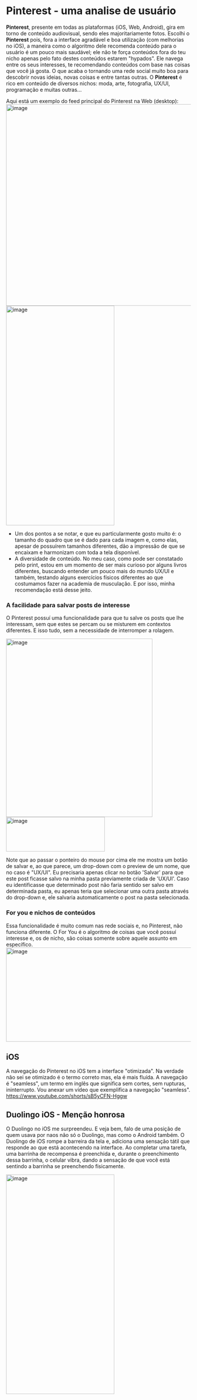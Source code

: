 # Pinterest - uma analise de usuário
**Pinterest**, presente em todas as plataformas (iOS, Web, Android), gira em torno de conteúdo audiovisual, sendo eles majoritariamente fotos. Escolhi o **Pinterest** pois, fora a interface agradável e boa utilização (com melhorias no iOS), a maneira como o algoritmo dele recomenda conteúdo para o usuário é um pouco mais saudável; ele não te força conteúdos fora do teu nicho apenas pelo fato destes conteúdos estarem "hypados". Ele navega entre os seus interesses, te recomendando conteúdos com base nas coisas que você já gosta. O que acaba o tornando uma rede social muito boa para descobrir novas ideias, novas coisas e entre tantas outras.
O **Pinterest** é rico em conteúdo de diversos nichos: moda, arte, fotografia, UX/UI, programação e muitas outras... 

Aqui está um exemplo do feed principal do Pinterest na Web (desktop):
<img width="1251" height="548" alt="image" src="https://github.com/user-attachments/assets/bc7a1add-d193-440f-bfbe-c9d220bea3e2" />
<img width="295" height="597" alt="image" src="https://github.com/user-attachments/assets/d33a3f92-c3ff-4dbe-9e46-ad057b914dc3" />

- Um dos pontos a se notar, e que eu particularmente gosto muito é: o tamanho do quadro que se é dado para cada imagem e, como elas, apesar de possuírem tamanhos diferentes, dão a impressão de que se encaixam e harmonizam com toda a tela disponível.
- A diversidade de conteúdo. No meu caso, como pode ser constatado pelo print, estou em um momento de ser mais curioso por alguns livros diferentes, buscando entender um pouco mais do mundo UX/UI e também, testando alguns exercícios físicos diferentes ao que costumamos fazer na academia de musculação. E por isso, minha recomendação está desse jeito.

### A facilidade para salvar posts de interesse
O Pinterest possuí uma funcionalidade para que tu salve os posts que lhe interessam, sem que estes se percam ou se misturem em contextos diferentes. E isso tudo, sem a necessidade de interromper a rolagem.

<img width="399" height="485" alt="image" src="https://github.com/user-attachments/assets/aabb7966-f1da-4d6c-b056-65f41acef0d3" />

<img width="269" height="94" alt="image" src="https://github.com/user-attachments/assets/40681cdb-2174-4c8a-8412-606a9fa7a297" />

Note que ao passar o ponteiro do mouse por cima ele me mostra um botão de salvar e, ao que parece, um drop-down com o preview de um nome, que no caso é "UX/UI". Eu precisaria apenas clicar no botão 'Salvar' para que este post ficasse salvo na minha pasta previamente criada de 'UX/UI'. Caso eu identificasse que determinado post não faria sentido ser salvo em determinada pasta, eu apenas teria que selecionar uma outra pasta através do drop-down e, ele salvaria automaticamente o post na pasta selecionada. 

### For you e nichos de conteúdos
Essa funcionalidade é muito comum nas rede sociais e, no Pinterest, não funciona diferente. O For You é o algoritmo de coisas que você possuí interesse e, os de nicho, são coisas somente sobre aquele assunto em específico.
<img width="691" height="256" alt="image" src="https://github.com/user-attachments/assets/5883cf73-225a-4502-8450-63128ae28c7a" />
## iOS
A navegação do Pinterest no iOS tem a interface "otimizada". Na verdade não sei se otimizado é o termo correto mas, ela é mais fluída. A navegação é "seamless", um termo em inglês que significa sem cortes, sem rupturas, ininterrupto. Vou anexar um vídeo que exemplifica a navegação "seamless".
https://www.youtube.com/shorts/sB5yCFN-Hggw

## Duolingo iOS - Menção honrosa
O Duolingo no iOS me surpreendeu. E veja bem, falo de uma posição de quem usava por naos não só o Duolingo, mas como o Android também. O Duolingo de iOS rompe a barreira da tela e, adiciona uma sensação tátil que responde ao que está acontecendo na interface. Ao completar uma tarefa, uma barrinha de recompensa é preenchida e, durante o preenchimento dessa barrinha, o celular vibra, dando a sensação de que você está sentindo a barrinha se preenchendo fisicamente. 

<img width="295" height="597" alt="image" src="https://github.com/user-attachments/assets/6cc433dd-7545-47cf-9736-fb641dbf2f55" />
